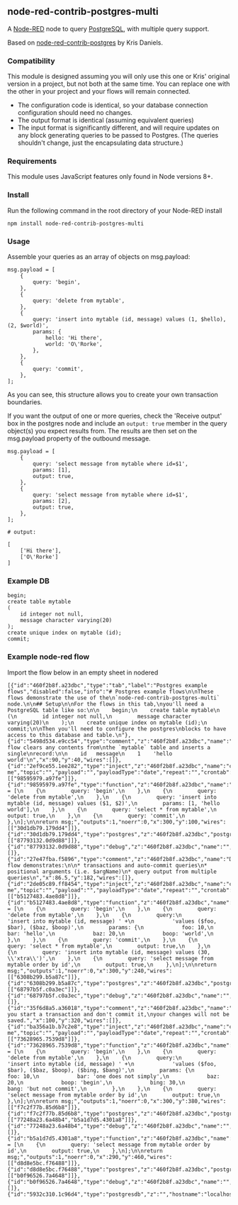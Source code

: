 ## node-red-contrib-postgres-multi

A [Node-RED](http://nodered.org) node to query [PostgreSQL](http://www.postgresql.org/), with multiple query support.

Based on [node-red-contrib-postgres](https://github.com/krisdaniels/node-red-contrib/tree/master/node-red-contrib-postgres) by Kris Daniels.

### Compatibility

This module is designed assuming you will only use this one or Kris' original version in a project, but
not both at the same time. You can replace one with the other in your project and your flows will remain
connected.

* The configuration code is identical, so your database connection configuration should need no changes.
* The output format is identical (assuming equivalent queries)
* The input format is significantly different, and will require updates on any block generating
  queries to be passed to Postgres. (The queries shouldn't change, just the encapsulating data structure.)

### Requirements

This module uses JavaScript features only found in Node versions 8+.

### Install

Run the following command in the root directory of your Node-RED install

    npm install node-red-contrib-postgres-multi

### Usage

Assemble your queries as an array of objects on msg.payload:

    msg.payload = [
        {
            query: 'begin',
        },
        {
            query: 'delete from mytable',
        },
        {
            query: 'insert into mytable (id, message) values (1, $hello), (2, $world)',
            params: {
                hello: 'Hi there',
                world: 'O\'Rorke',
            },
        },
        {
            query: 'commit',
        },
    ];

As you can see, this structure allows you to create your own transaction boundaries.

If you want the output of one or more queries, check the 'Receive output' box in the postgres node
and include an `output: true` member in the query object(s) you expect results from.
The results are then set on the msg.payload property of the outbound message.

    msg.payload = [
        {
            query: 'select message from mytable where id=$1',
            params: [1],
            output: true,
        },
        {
            query: 'select message from mytable where id=$1',
            params: [2],
            output: true,
        },
    ];

    # output:

    [
        ['Hi there'],
        ['O\'Rorke']
    ]

### Example DB

    begin;
    create table mytable
    (
        id integer not null,
        message character varying(20)
    );
    create unique index on mytable (id);
    commit;

### Example node-red flow

Import the flow below in an empty sheet in nodered

    [{"id":"460f2b8f.a23dbc","type":"tab","label":"Postgres example flows","disabled":false,"info":"# Postgres example flows\n\nThese flows demonstrate the use of the\n`node-red-contrib-postgres-multi` node.\n\n## Setup\n\nFor the flows in this tab,\nyou'll need a PostgreSQL table like so:\n\n    begin;\n    create table mytable\n    (\n        id integer not null,\n        message character varying(20)\n    );\n    create unique index on mytable (id);\n    commit;\n\nThen you'll need to configure the postgres\nblocks to have access to this database and table.\n"},{"id":"5498d534.e9cc54","type":"comment","z":"460f2b8f.a23dbc","name":"Reset","info":"This flow clears any contents from\nthe `mytable` table and inserts a single\nrecord:\n\n    id   message\n    1    'hello world'\n","x":90,"y":40,"wires":[]},{"id":"2ef9ce55.1ee282","type":"inject","z":"460f2b8f.a23dbc","name":"click me","topic":"","payload":"","payloadType":"date","repeat":"","crontab":"","once":false,"x":120,"y":100,"wires":[["98595979.a97fe"]]},{"id":"98595979.a97fe","type":"function","z":"460f2b8f.a23dbc","name":"prepare","func":"\nmsg.payload = [\n    {\n        query: 'begin',\n    },\n    {\n        query: 'delete from mytable',\n    },\n    {\n        query: 'insert into mytable (id, message) values ($1, $2)',\n        params: [1, 'hello world'],\n    },\n    {\n        query: 'select * from mytable',\n        output: true,\n    },\n    {\n        query: 'commit',\n    },\n];\n\nreturn msg;","outputs":1,"noerr":0,"x":300,"y":100,"wires":[["30d1db79.179dd4"]]},{"id":"30d1db79.179dd4","type":"postgres","z":"460f2b8f.a23dbc","postgresdb":"5932c310.1c96d4","name":"","output":true,"outputs":1,"x":480,"y":100,"wires":[["87793132.0d9d88"]]},{"id":"87793132.0d9d88","type":"debug","z":"460f2b8f.a23dbc","name":"","active":true,"console":"false","complete":"false","x":679.5,"y":100,"wires":[]},{"id":"27e47fba.f5896","type":"comment","z":"460f2b8f.a23dbc","name":"Demo","info":"This flow demonstrates:\n\n* transactions and auto-commit queries\n* positional arguments (i.e. $argName)\n* query output from multiple queries\n","x":86.5,"y":182,"wires":[]},{"id":"2de05c89.ff8454","type":"inject","z":"460f2b8f.a23dbc","name":"click me","topic":"","payload":"","payloadType":"date","repeat":"","crontab":"","once":false,"x":120,"y":240,"wires":[["b5127483.4ae8d8"]]},{"id":"b5127483.4ae8d8","type":"function","z":"460f2b8f.a23dbc","name":"prepare","func":"\nmsg.payload = [\n    {\n        query: 'begin',\n    },\n    {\n        query: 'delete from mytable',\n    },\n    {\n        query:\n            'insert into mytable (id, message) ' +\n            'values ($foo, $bar), ($baz, $boop)',\n        params: {\n            foo: 10,\n            bar: 'hello',\n            baz: 20,\n            boop: 'world',\n        },\n    },\n    {\n        query: 'commit',\n    },\n    {\n        query: 'select * from mytable',\n        output: true,\n    },\n    {\n        query: 'insert into mytable (id, message) values (30, \\'xtra\\')',\n    },\n    {\n        query: 'select message from mytable order by id',\n        output: true,\n    },\n];\n\nreturn msg;","outputs":1,"noerr":0,"x":300,"y":240,"wires":[["6308b299.b5a87c"]]},{"id":"6308b299.b5a87c","type":"postgres","z":"460f2b8f.a23dbc","postgresdb":"5932c310.1c96d4","name":"","output":true,"outputs":1,"x":480,"y":240,"wires":[["68797b5f.c0a3ec"]]},{"id":"68797b5f.c0a3ec","type":"debug","z":"460f2b8f.a23dbc","name":"","active":true,"console":"false","complete":"false","x":679.5,"y":240,"wires":[]},{"id":"35f6d8a5.a36018","type":"comment","z":"460f2b8f.a23dbc","name":"Rollback","info":"If you start a transaction and don't commit it,\nyour changes will not be saved.","x":100,"y":320,"wires":[]},{"id":"ba356a1b.b7c2e8","type":"inject","z":"460f2b8f.a23dbc","name":"click me","topic":"","payload":"","payloadType":"date","repeat":"","crontab":"","once":false,"x":120,"y":380,"wires":[["73628965.7539d8"]]},{"id":"73628965.7539d8","type":"function","z":"460f2b8f.a23dbc","name":"prepare","func":"\nmsg.payload = [\n    {\n        query: 'begin',\n    },\n    {\n        query: 'delete from mytable',\n    },\n    {\n        query:\n            'insert into mytable (id, message) ' +\n            'values ($foo, $bar), ($baz, $boop), ($bing, $bang)',\n        params: {\n            foo: 10,\n            bar: 'one does not simply',\n            baz: 20,\n            boop: 'begin',\n            bing: 30,\n            bang: 'but not commit',\n        },\n    },\n    {\n        query: 'select message from mytable order by id',\n        output: true,\n    },\n];\n\nreturn msg;","outputs":1,"noerr":0,"x":300,"y":380,"wires":[["f7c2f77b.85d6b8"]]},{"id":"f7c2f77b.85d6b8","type":"postgres","z":"460f2b8f.a23dbc","postgresdb":"5932c310.1c96d4","name":"","output":true,"outputs":1,"x":480,"y":380,"wires":[["77248a23.6a48b4","b5a1d7d5.4301a8"]]},{"id":"77248a23.6a48b4","type":"debug","z":"460f2b8f.a23dbc","name":"","active":true,"console":"false","complete":"false","x":679.5,"y":380,"wires":[]},{"id":"b5a1d7d5.4301a8","type":"function","z":"460f2b8f.a23dbc","name":"check","func":"\nmsg.payload = [\n    {\n        query: 'select message from mytable order by id',\n        output: true,\n    },\n];\n\nreturn msg;","outputs":1,"noerr":0,"x":290,"y":460,"wires":[["d8d8e5bc.f76488"]]},{"id":"d8d8e5bc.f76488","type":"postgres","z":"460f2b8f.a23dbc","postgresdb":"5932c310.1c96d4","name":"","output":true,"outputs":1,"x":480,"y":460,"wires":[["b0f96526.7a4648"]]},{"id":"b0f96526.7a4648","type":"debug","z":"460f2b8f.a23dbc","name":"","active":true,"console":"false","complete":"false","x":679.5,"y":460,"wires":[]},{"id":"5932c310.1c96d4","type":"postgresdb","z":"","hostname":"localhost","port":"5432","db":"foo","ssl":false}]